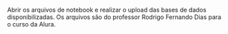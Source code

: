 Abrir os arquivos de notebook e realizar o upload das bases de dados disponibilizadas. 
Os arquivos são do professor Rodrigo Fernando Dias para o curso da Alura.
